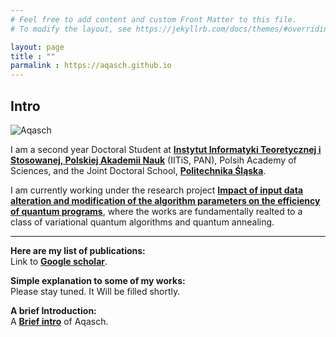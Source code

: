 ```yaml
---
# Feel free to add content and custom Front Matter to this file.
# To modify the layout, see https://jekyllrb.com/docs/themes/#overriding-theme-defaults

layout: page
title : ""
parmalink : https://aqasch.github.io
---
```


## Intro

![Aqasch](https://www.google.com/search?q=akash+kundu&sxsrf=AOaemvLgGCBEi3Okvn_JvyluXl6lSTDwZw:1641768743099&source=lnms&tbm=isch&sa=X&ved=2ahUKEwjx-fCV4aX1AhWylosKHUUDDXoQ_AUoAXoECAEQAw&biw=767&bih=704&dpr=1.25#imgrc=r6ybR0o-dk4JmM)

I am a second year Doctoral Student at [**Instytut Informatyki Teoretycznej i Stosowanej, Polskiej Akademii Nauk**](https://www.iitis.pl/pl) (IITiS, PAN), Polsih Academy of Sciences, and the Joint Doctoral School, [**Politechnika Śląska**](https://www.polsl.pl/en/).

I am currently working under the research project [**Impact of input data alteration and modification of the algorithm parameters on the efficiency of quantum programs**](https://miszczak.eu/grants/qprogmods/), where the works are fundamentally realted to a class of variational quantum algorithms and quantum annealing.

----

**Here are my list of publications:**\
Link to [**Google scholar**](https://scholar.google.com/citations?user=0ICcM_YAAAAJ&hl=en).

**Simple explanation to some of my works:**\
Please stay tuned. It Will be filled shortly.

**A brief Introduction:**\
A [**Brief intro**](https://aqasch.github.io/brief-about/) of Aqasch.